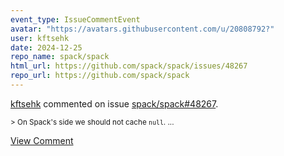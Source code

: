 ```yaml
---
event_type: IssueCommentEvent
avatar: "https://avatars.githubusercontent.com/u/20808792?"
user: kftsehk
date: 2024-12-25
repo_name: spack/spack
html_url: https://github.com/spack/spack/issues/48267
repo_url: https://github.com/spack/spack
---
```


<a href='https://github.com/kftsehk' target='_blank'>kftsehk</a> commented on issue <a href='https://github.com/spack/spack/issues/48267' target='_blank'>spack/spack#48267</a>.

<small>> On Spack's side we should not cache `null`....</small>

<a href='https://github.com/spack/spack/issues/48267' target='_blank'>View Comment</a>
